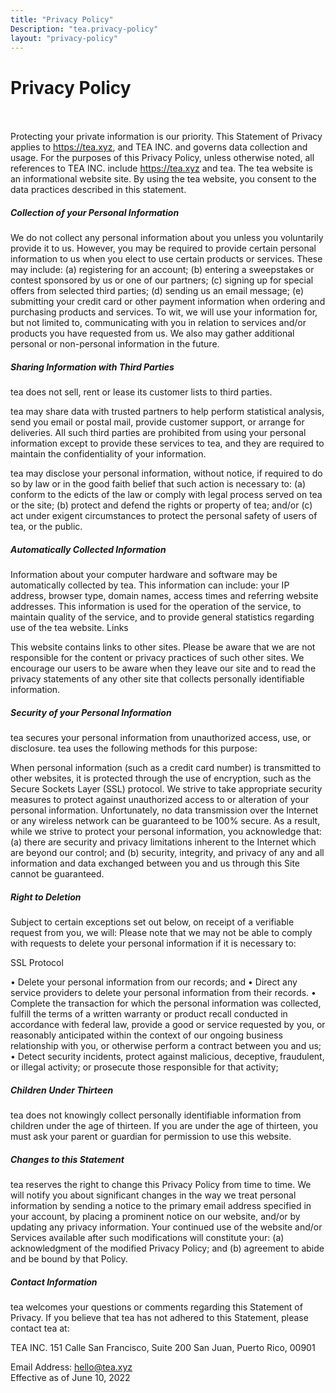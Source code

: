 ```yaml
---
title: "Privacy Policy"
Description: "tea.privacy-policy"
layout: "privacy-policy"
---
```


# Privacy Policy
\
\
Protecting your private information is our priority. This Statement of Privacy applies to
https://tea.xyz, and TEA INC. and governs data collection and usage. For the purposes of this
Privacy Policy, unless otherwise noted, all references to TEA INC. include https://tea.xyz and tea.
The tea website is an informational website site. By using the tea website, you consent to the data
practices described in this statement.

##### Collection of your Personal Information

We do not collect any personal information about you unless you voluntarily provide it to us.
However, you may be required to provide certain personal information to us when you elect to use
certain products or services. These may include: (a) registering for an account; (b) entering a
sweepstakes or contest sponsored by us or one of our partners; (c) signing up for special offers
from selected third parties; (d) sending us an email message; (e) submitting your credit card or
other payment information when ordering and purchasing products and services. To wit, we will
use your information for, but not limited to, communicating with you in relation to services and/or
products you have requested from us. We also may gather additional personal or non-personal
information in the future.

##### Sharing Information with Third Parties

tea does not sell, rent or lease its customer lists to third parties.

tea may share data with trusted partners to help perform statistical analysis, send you email or
postal mail, provide customer support, or arrange for deliveries. All such third parties are
prohibited from using your personal information except to provide these services to tea, and they
are required to maintain the confidentiality of your information.

tea may disclose your personal information, without notice, if required to do so by law or in the
good faith belief that such action is necessary to: (a) conform to the edicts of the law or comply
with legal process served on tea or the site; (b) protect and defend the rights or property of tea;
and/or (c) act under exigent circumstances to protect the personal safety of users of tea, or the
public.

##### Automatically Collected Information

Information about your computer hardware and software may be automatically collected by tea.
This information can include: your IP address, browser type, domain names, access times and
referring website addresses. This information is used for the operation of the service, to maintain
quality of the service, and to provide general statistics regarding use of the tea website.
Links

This website contains links to other sites. Please be aware that we are not responsible for the
content or privacy practices of such other sites. We encourage our users to be aware when they
leave our site and to read the privacy statements of any other site that collects personally
identifiable information.

##### Security of your Personal Information

tea secures your personal information from unauthorized access, use, or disclosure. tea uses the
following methods for this purpose:

When personal information (such as a credit card number) is transmitted to other websites, it is
protected through the use of encryption, such as the Secure Sockets Layer (SSL) protocol.
We strive to take appropriate security measures to protect against unauthorized access to or
alteration of your personal information. Unfortunately, no data transmission over the Internet or any
wireless network can be guaranteed to be 100% secure. As a result, while we strive to protect
your personal information, you acknowledge that: (a) there are security and privacy limitations
inherent to the Internet which are beyond our control; and (b) security, integrity, and privacy of any
and all information and data exchanged between you and us through this Site cannot be
guaranteed.

##### Right to Deletion

Subject to certain exceptions set out below, on receipt of a verifiable request from you, we will:
Please note that we may not be able to comply with requests to delete your personal information if
it is necessary to:

SSL Protocol

• Delete your personal information from our records; and
• Direct any service providers to delete your personal information from their records.
• Complete the transaction for which the personal information was collected, fulfill the terms of a
written warranty or product recall conducted in accordance with federal law, provide a good
or service requested by you, or reasonably anticipated within the context of our ongoing
business relationship with you, or otherwise perform a contract between you and us;
• Detect security incidents, protect against malicious, deceptive, fraudulent, or illegal activity; or
prosecute those responsible for that activity;

##### Children Under Thirteen

tea does not knowingly collect personally identifiable information from children under the age of
thirteen. If you are under the age of thirteen, you must ask your parent or guardian for permission
to use this website.

##### Changes to this Statement

tea reserves the right to change this Privacy Policy from time to time. We will notify you about
significant changes in the way we treat personal information by sending a notice to the primary
email address specified in your account, by placing a prominent notice on our website, and/or by updating any privacy information. Your continued use of the website and/or Services available
after such modifications will constitute your: (a) acknowledgment of the modified Privacy Policy;
and (b) agreement to abide and be bound by that Policy.

##### Contact Information

tea welcomes your questions or comments regarding this Statement of Privacy. If you believe that
tea has not adhered to this Statement, please contact tea at:

TEA INC.
151 Calle San Francisco, Suite 200
San Juan, Puerto Rico, 00901

Email Address:
hello@tea.xyz
\
Effective as of June 10, 2022
